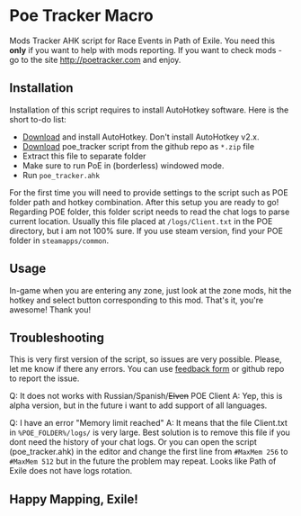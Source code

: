 # Poe Tracker Macro
Mods Tracker AHK script for Race Events in Path of Exile. You need this **only** if you want to help with mods reporting. If you want to check mods - go to the site http://poetracker.com and enjoy.

## Installation
Installation of this script requires to install AutoHotkey software.
Here is the short to-do list:
  - [Download](https://autohotkey.com/) and install AutoHotkey. Don't install AutoHotkey v2.x.
  - [Download](https://github.com/hellaxe/poe_tracker_macro/archive/master.zip) poe_tracker script from the github repo as `*.zip` file
  - Extract this file to separate folder
  - Make sure to run PoE in (borderless) windowed mode.
  - Run `poe_tracker.ahk`

For the first time you will need to provide settings to the script such as POE folder path and hotkey combination. After this setup you are ready to go!
Regarding POE folder, this folder script needs to read the chat logs to parse current location. Usually this file placed at `/logs/Client.txt` in the POE directory, but i am not 100% sure. If you use steam version, find your POE folder in `steamapps/common`.

## Usage

In-game when you are entering any zone, just look at the zone mods, hit the hotkey and select button corresponding to this mod. That's it, you're awesome! Thank you!

## Troubleshooting
This is very first version of the script, so issues are very possible. Please, let me know if there any errors. You can use [feedback form](http://poetracker.com/feedbacks/new) or github repo to report the issue.

Q: It does not works with Russian/Spanish/~~Elven~~ POE Client
A: Yep, this is alpha version, but in the future i want to add support of all languages.

Q: I have an error "Memory limit reached"
A: It means that the file Client.txt in `%POE_FOLDER%/logs/` is very large. Best solution is to remove this file if you dont need the history of your chat logs. Or you can open the script (poe_tracker.ahk) in the editor and change the first line from `#MaxMem 256` to `#MaxMem 512` but in the future the problem may repeat. Looks like Path of Exile does not have logs rotation.

## Happy Mapping, Exile!
